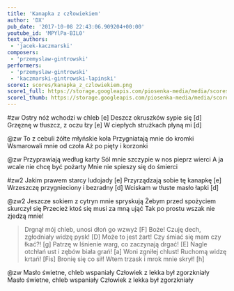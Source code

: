 ```yaml
---
title: 'Kanapka z człowiekiem'
author: 'DX'
pub_date: '2017-10-08 22:43:06.909204+00:00'
youtube_id: 'MPYlPa-BIL0'
text_authors:
 - 'jacek-kaczmarski'
composers:
 - 'przemyslaw-gintrowski'
performers:
 - 'przemyslaw-gintrowski'
 - 'kaczmarski-gintrowski-lapinski'
score1: scores/kanapka_z_czlowiekiem.png
score1_full: https://storage.googleapis.com/piosenka-media/media/scores/kanapka_z_czlowiekiem.png
score1_thumb: https://storage.googleapis.com/piosenka-media/media/scores/kanapka_z_czlowiekiem.png.180x0_q85_upscale.png
---
```


#zw
Ostry nóż wchodzi w chleb [e]
Deszcz okruszków sypie się [d]
Grzęznę w tłuszcz, z oczu łzy [e]
W ciepłych strużkach płyną mi [d]

@zw
To z cebuli żółte młyńskie koła
Przygniatają mnie do kromki
Wsmarowali mnie od czoła
Aż po pięty i korzonki

@zw
Przyprawiają według karty
Sól mnie szczypie w nos pieprz wierci
A ja wcale nie chcę być pożarty
Mnie nie spieszy się do śmierci

#zw2
Jakim prawem starcy ludojady [e]
Przyrządzają sobie tę kanapkę [e]
Wrzeszczę przygnieciony i bezradny [d]
Wciskam w tłuste masło łapki  [d]

@zw2
Jeszcze sokiem z cytryn mnie spryskują
Żebym przed spożyciem skurczył się
Przecież ktoś się musi za mną ująć
Tak po prostu wszak nie zjedzą mnie!

>Drgnął mój chleb, unosi dłoń go wzwyż [F]
>Boże! Czuję dech, zgłodniały widzę pysk! [D]
>Może to jest żart! Czy śmiać się mam czy łkać?! [g]
>Patrzę w lśnienie warg, co zaczynają drgać! [E]
>Nagle otchłań ust i zębów biała grań! [a]
>Woni zgniłej chlust! Ruchomą widzę krtań! [Fis]
>Bronię się co sił! Wtem trzask i mrok mnie skrył! [h]

@zw
Masło świetne, chleb wspaniały
Człowiek z lekka był zgorzkniały
Masło świetne, chleb wspaniały
Człowiek z lekka był zgorzkniały